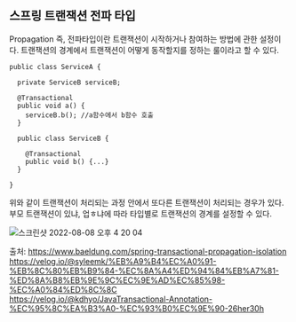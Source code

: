 ## 스프링 트랜잭션 전파 타입

Propagation 즉, 전파타입이란 트랜잭션이 시작하거나 참여하는 방법에 관한 설정이다. 트랜잭션의 경계에서 트랜잭션이 어떻게 동작할지를 정하는 룰이라고 할 수 있다. 

```
public class ServiceA {

  private ServiceB serviceB;
  
  @Transactional
  public void a() {
    serviceB.b(); //a함수에서 b함수 호출
  }
  
  public class ServiceB {
  
    @Transactional
    public void b() {...}
  }

}

```

위와 같이 트랜잭션이 처리되는 과정 안에서 또다른 트랜잭션이 처리되는 경우가 있다. 
부모 트랜잭션이 있냐, 업ㅎ냐에 따라 타입별로 트랜잭션의 경계를 설정할 수 있다. 

![스크린샷 2022-08-08 오후 4 20 04](https://user-images.githubusercontent.com/45115557/183362040-bf38a14e-e778-41e5-9b59-3673baa6f52d.png)





출처:
https://www.baeldung.com/spring-transactional-propagation-isolation   
https://velog.io/@syleemk/%EB%A9%B4%EC%A0%91-%EB%8C%80%EB%B9%84-%EC%8A%A4%ED%94%84%EB%A7%81-%ED%8A%B8%EB%9E%9C%EC%9E%AD%EC%85%98-%EC%A0%84%ED%8C%8C   
https://velog.io/@kdhyo/JavaTransactional-Annotation-%EC%95%8C%EA%B3%A0-%EC%93%B0%EC%9E%90-26her30h
